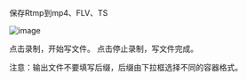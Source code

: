 保存Rtmp到mp4、FLV、TS

![image](https://user-images.githubusercontent.com/26371156/142860727-0ab0ef03-961d-4611-a1d1-30237e91413c.png)

点击录制，开始写文件。
点击停止录制，写文件完成。

注意：输出文件不要填写后缀，后缀由下拉框选择不同的容器格式。
